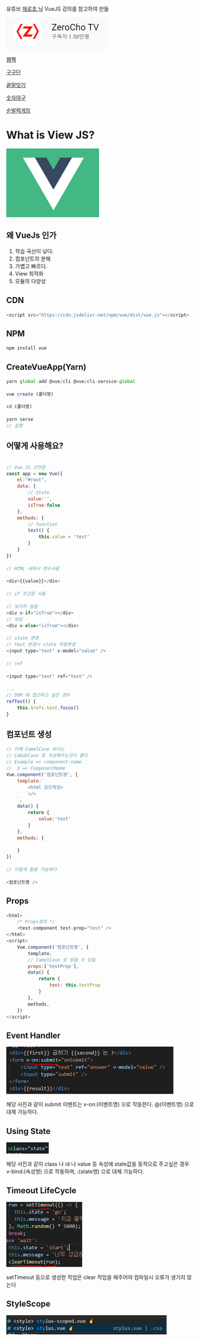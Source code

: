 유튜브 <a href="https://www.youtube.com/channel/UCp-vBtwvBmDiGqjvLjChaJw">제로초 </a> 님 VueJS 강의를 참고하여 만듦

<img src="./gitImages/zerocho_profile.PNG">

[웹팩](#WebPack)

[구구단](#구구단)

[끝말잇기](#끝말잇기)

[숫자야구](#숫자야구)

[순발력게임](#순발력게임)

# What is View JS?

<img src="./gitImages/View_Logo.PNG" />

## 왜 VueJs 인가

1. 학습 곡선이 낮다.
2. 컴포넌트의 분해
3. 가볍고 빠르다.
4. View 최적화
5. 모듈의 다양성

## CDN

```javascript
<script src="https://cdn.jsdelivr.net/npm/vue/dist/vue.js"></script>
```

## NPM

```javascript
npm install vue
```

## CreateVueApp(Yarn)

```javascript
yarn global add @vue/cli @vue/cli-service-global

vue create (폴더명)

cd (폴더명)

yarn serve
// 실행
```

## 어떻게 사용해요?

```javascript

// Vue.JS 선언문
const app = new Vue({
    el:"#root",
    data: {
        // State
        value:'',
        isTrue:false
    },
    methods: {
        // function
        test() {
            this.value = 'test'
        }
    }
})

// HTML 내에서 변수사용

<div>{{value}}</div>

// if 조건문 사용

// 보이지 않음
<div v-if="isTrue"></div>
// 보임
<div v-else="isTrue"></div>

// state 변경
// text 변경시 state 자동변경
<input type="text" v-model="value" />

// ref

<input type="text" ref="test" />

...
// DOM 에 접근하고 싶은 경우
refTest() {
    this.$refs.test.focus()
}
```

## 컴포넌트 생성

```javascript
// 이때 CamelCase 보다는
// CababCase 로 작성해주는것이 좋다
// Example => component-name
//  X => ComponentName
Vue.component('컴포넌트명', {
    template:`
        <html 코드작성>
        </>
    `,
    data() {
        return {
            value:'test'
        }
    },
    methods: {

    }
})

// 이렇게 활용 가능하다

<컴포넌트명 />
```

## Props

```javascript
<html>
    /* Props정의 */
    <test-component test-prop="test" />
</html>
<script>
    Vue.component('컴포넌트명', {
        template,
        // CamelCase 로 받을 수 있음
        props:['testProp'],
        data() {
            return {
                test: this.testProp
            }
        },
        methods,
    })
</script>
```

## Event Handler

<img src="./gitImages/v_on_submit.PNG" />

해당 사진과 같이 submit 이벤트는 v-on:(이벤트명) 으로 작동한다.
@(이벤트명) 으로 대체 가능하다.

## Using State

<img src="./gitImages/v_bind_state.PNG" />

해당 사진과 같이 class 나 id 나 value 등 속성에 state값을 동적으로 주고싶은 경우
v-bind:(속성명) 으로 작동하며,
:(state명) 으로 대체 가능하다.

## Timeout LifeCycle

<img src="./gitImages/timeout_life.PNG" />

setTimeout 등으로 생성한 작업은
clear 작업을 해주어야 컴파일시 오류가 생기지 않는다

## StyleScope

<img src="./gitImages/style_scope.png" />

<style scope>
 scope 옵션이 붙는다면 해당 컴포넌트에만 적용,
아니라면 전역적인 스타일이 적용된다

# WebPack

<img src="./gitImages/webpack_logo.PNG">

## 웹팩은 다양한 모듈들을 하나의 script 로 합쳐주는 작업을 한다.

<img src="./gitImages/webpack_base.PNG">

webpack.config.js 파일을 만들어 해당 내용을 입력해 준다.

# 구구단

<img src="./gitImages/gugudan_main.PNG">

## 구구단 Vue 코드

<img src="./gitImages/gugudan_main_code.PNG">

# 끝말잇기

<img src="./gitImages/WordRelay_Main.PNG">

## 끝말잇기 Vue 코드

<img src="./gitImages/WordRelay_Main_Code.PNG">

# 숫자야구

<img src="./gitImages/NumberBase_Main.PNG">

## 숫자야구 Vue 코드

<img src="./gitImages/NumberBase_Code.PNG">

# 순발력게임

<img src="./gitImages/Physical_Game.PNG" />

## 순발력 Vue 코드

<img src="./gitImages/Physical_Code.PNG" />
